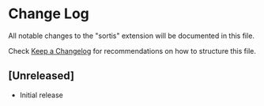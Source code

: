 # Change Log

All notable changes to the "sortis" extension will be documented in this file.

Check [Keep a Changelog](http://keepachangelog.com/) for recommendations on how to structure this file.

## [Unreleased]

- Initial release